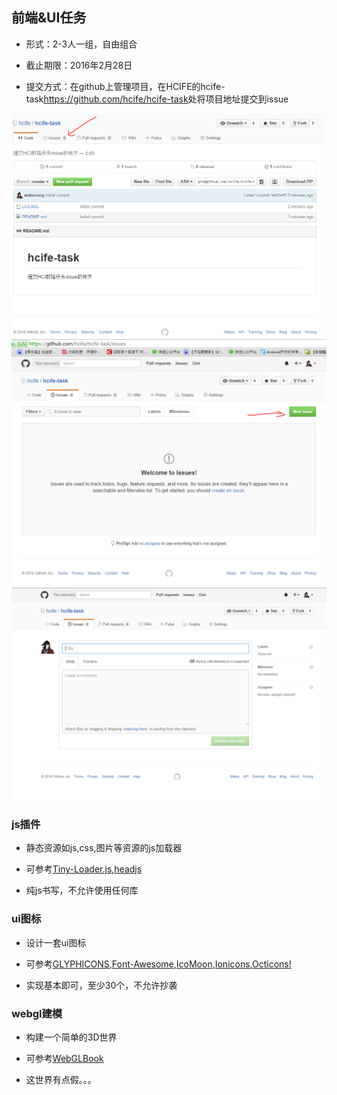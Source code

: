 ## 前端&UI任务

+ 形式：2-3人一组，自由组合

+ 截止期限：2016年2月28日

+ 提交方式：在github上管理项目，在HCIFE的hcife-task<https://github.com/hcife/hcife-task>处将项目地址提交到issue

![](hcife-task.png)
![](hcife-task1.png)
![](hcife-task2.png)


### js插件

+ 静态资源如js,css,图片等资源的js加载器

+ 可参考[Tiny-Loader.js](https://github.com/youzan/tiny-loader.js),[headjs](https://github.com/headjs/headjs)

+ 纯js书写，不允许使用任何库


### ui图标

+ 设计一套ui图标

+ 可参考[GLYPHICONS](http://glyphicons.com/),[Font-Awesome](https://github.com/FortAwesome/Font-Awesome),[IcoMoon](https://github.com/Keyamoon/IcoMoon-Free),[Ionicons](https://github.com/driftyco/ionicons),[Octicons!](https://github.com/github/octicons)

+ 实现基本即可，至少30个，不允许抄袭

### webgl建模

+ 构建一个简单的3D世界

+ 可参考[WebGLBook](https://github.com/tparisi/WebGLBook)

+ 这世界有点假。。。